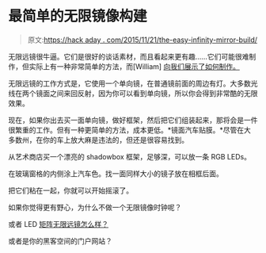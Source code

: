 # 最简单的无限镜像构建

> 原文:[https://hack aday . com/2015/11/21/the-easy-infinity-mirror-build/](https://hackaday.com/2015/11/21/the-easiest-infinity-mirror-build/)

无限远镜很牛逼。它们是很好的谈话素材，而且看起来更有趣……它们可能很难制作，但实际上有一种非常简单的方法，而[William] [向我们展示了如何制作。](http://www.dudley.nu/infinity/)

无限远镜的工作方式是，它使用一个单向镜，在普通镜前面的周边有灯。大多数光线在两个镜面之间来回反射，因为你可以看到单向镜，所以你会得到非常酷的无限效果。

现在，如果你出去买一面单向镜，做好框架，然后把它们组装起来，那将会是一件很繁重的工作。但有一种更简单的方法，成本更低。*镜面汽车贴膜。*尽管在大多数州，在你的车上放大麻是违法的，但还是很容易找到。

从艺术商店买一个漂亮的 shadowbox 框架，足够深，可以放一条 RGB LEDs。

在玻璃窗格的内侧涂上汽车色。找一面同样大小的镜子放在相框后面。

把它们粘在一起，你就可以开始摇滚了。

如果你觉得更有野心，为什么不做一个无限镜像时钟呢？

或者 LED [矩阵无限远镜怎么样？](http://hackaday.com/2015/01/20/led-matrix-infinity-mirror/)

或者是你的黑客空间的门户网站？